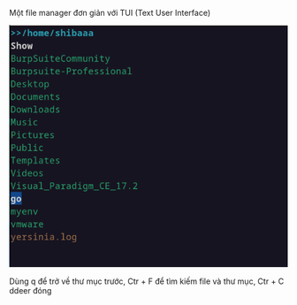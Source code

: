 Một file manager đơn giản với TUI (Text User Interface)

![alt text](image.png)

Dùng q để trở về thư mục trước, Ctr + F để tìm kiếm file và thư mục, Ctr + C ddeer đóng 